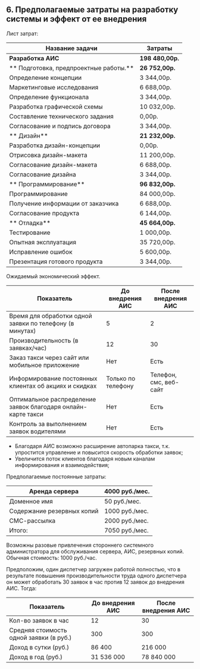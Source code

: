 ## 6. Предполагаемые затраты на разработку системы и эффект от ее внедрения

Лист затрат:

| Название задачи | Затраты |
| --- | --- |
| **Разработка АИС** | **198 480,00р.** |
| **   Подготовка, предпроектные работы.** | **26 752,00р.** |
|       Определение концепции | 3 344,00р. |
|       Маркетинговые исследования | 6 688,00р. |
|       Определение функционала | 3 344,00р. |
|       Разработка графической схемы | 10 032,00р. |
|       Составление технического задания | 0,00р. |
|       Согласование и подпись договора | 3 344,00р. |
| **   Дизайн** | **21 232,00р.** |
|       Разработка дизайн-концепции | 0,00р. |
|       Отрисовка дизайн-макета | 11 200,00р. |
|       Согласование дизайн-макета | 6 688,00р. |
|       Согласование дизайна | 3 344,00р. |
| **   Программирование** | **96 832,00р.** |
|       Программирование | 84 000,00р. |
|       Получение информации от заказчика | 6 688,00р. |
|       Согласование продукта | 6 144,00р. |
| **   Отладка** | **45 664,00р.** |
|       Тестирование | 1 000,00р. |
|       Опытная эксплуатация | 35 720,00р. |
|       Исправление ошибок | 5 600,00р. |
|       Презентация готового продукта | 3 344,00р. |

Ожидаемый экономический эффект.

| Показатель | До внедрения АИС | После внедрения АИС |
| --- | --- | --- |
| Время для обработки одной заявки по телефону (в минутах) | 5 | 2 |
| Производительность (в заявках/час) | 12 | 30 |
| Заказ такси через сайт или мобильное приложение | Нет | Есть |
| Информирование постоянных клиентах об акциях и скидках | Только по телефону | Телефон, смс, веб-сайт |
| Оптимальное распределение заявок благодаря онлайн-карте такси | Нет | Есть |
| Контроль за выполнением заявок водителями | Нет | Есть |

- Благодаря АИС возможно расширение автопарка такси, т.к. упростится управление и повысится скорость обработки заявок;
- Увеличится поток клиентов благодаря новым каналам информирования и взаимодействия;

Предполагаемые постоянные затраты:

| Аренда сервера | 4000 руб./мес. |
| --- | --- |
| Доменное имя | 50 руб./мес. |
| Содержание резервных копий | 1000 руб./мес. |
| СМС-рассылка | 2000 руб./мес. |
| Итого: | 7050 руб./мес. |

Возможны разовые привлечения стороннего системного администратора для обслуживания сервера, АИС, резервных копий. Обычная стоимость: 1000 руб./час.

Предположим, один диспетчер загружен работой полностью, что в результате повышения производительности труда одного диспетчера он может обработать 30 заявок в час против 12 заявок до внедрения АИС. Тогда:

| Показатель | До внедрения АИС | После внедрения АИС |
| --- | --- | --- |
| Кол-во заявок в час | 12 | 30 |
| Средняя стоимость одной заявки (в руб.) | 300 | 300 |
| Доход в сутки (руб.) | 86 400 | 216 000 |
| Доход в год (руб.) | 31 536 000 | 78 840 000 |
